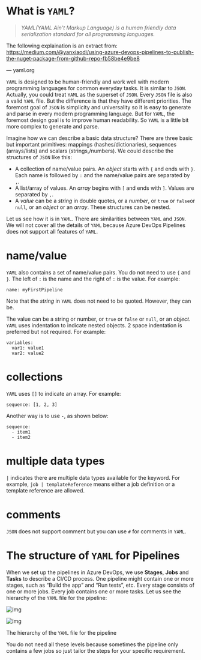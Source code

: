 # What is `YAML`?

> *YAML(YAML Ain’t Markup Language) is a human friendly data serialization standard for all programming languages.*

The following explaination is an extract from: 
https://medium.com/@yanxiaodi/using-azure-devops-pipelines-to-publish-the-nuget-package-from-github-repo-fb58be4e9be8

— yaml.org

`YAML` is designed to be human-friendly and work well with modern programming languages for common everyday tasks. It is similar to `JSON`. Actually, you could treat `YAML` as the superset of `JSON`. Every `JSON` file is also a valid `YAML` file. But the difference is that they have different priorities. The foremost goal of `JSON` is simplicity and universality so it is easy to generate and parse in every modern programming language. But for `YAML`, the foremost design goal is to improve human readability. So `YAML` is a little bit more complex to generate and parse.

Imagine how we can describe a basic data structure? There are three basic but important primitives: mappings (hashes/dictionaries), sequences (arrays/lists) and scalars (strings,/numbers). We could describe the structures of `JSON` like this:

- A collection of name/value pairs. An *object* starts with `{` and ends with `}`. Each name is followed by `:` and the name/value pairs are separated by `,`.
- A list/array of values. An *array* begins with `[` and ends with `]`. Values are separated by `,`.
- A *value* can be a *string* in double quotes, or a *number*, or `true` or `false`or `null`, or an *object* or an *array*. These structures can be nested.

Let us see how it is in `YAML`. There are similarities between `YAML` and `JSON`. We will not cover all the details of `YAML` because Azure DevOps Pipelines does not support all features of `YAML`.

# name/value

`YAML` also contains a set of name/value pairs. You do not need to use `{` and `}`. The left of `:` is the name and the right of `:` is the value. For example:

```
name: myFirstPipeline
```

Note that the *string* in `YAML` does not need to be quoted. However, they can be.

The value can be a string or number, or `true` or `false` or `null`, or an *object*. `YAML` uses indentation to indicate nested objects. 2 space indentation is preferred but not required. For example:

```
variables:
  var1: value1
  var2: value2
```

# collections

`YAML` uses `[]` to indicate an array. For example:

```
sequence: [1, 2, 3]
```

Another way is to use `-`, as shown below:

```
sequence:
  - item1
  - item2
```

# multiple data types

`|` indicates there are multiple data types available for the keyword. For example, `job | templateReference` means either a job definition or a template reference are allowed.

# comments

`JSON` does not support comment but you can use `#` for comments in `YAML`.

# The structure of `YAML` for Pipelines

When we set up the pipelines in Azure DevOps, we use **Stages**, **Jobs** and **Tasks** to describe a CI/CD process. One pipeline might contain one or more stages, such as “Build the app” and “Run tests”, etc. Every stage consists of one or more jobs. Every job contains one or more tasks. Let us see the hierarchy of the `YAML` file for the pipeline:

![img](https://miro.medium.com/max/36/1*DVdQ7ebBvJ2EliIhk1Gmhg.png?q=20)

![img](https://miro.medium.com/max/329/1*DVdQ7ebBvJ2EliIhk1Gmhg.png)

The hierarchy of the `YAML` file for the pipeline

You do not need all these levels because sometimes the pipeline only contains a few jobs so just tailor the steps for your specific requirement.
